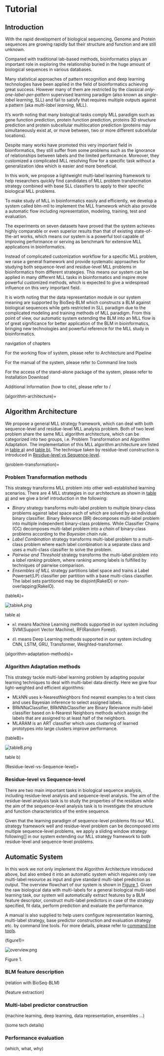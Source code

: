# Tutorial

## Introduction

With the rapid development of biological sequencing, Genome and Protein sequences are growing rapidly but their structure and function and are still unknown. 

Compared with traditional lab-based methods, bioinformatics plays an important role in exploring the relationship buried in the huge amount of biological sequences in various databases. 

Many statistical approaches of pattern recognition and deep learning technologies have been applied in the field of bioinformatics achieving great success. However many of them are restricted by the classical *only-one-label-per-pattern* supervised learning paradigm (also known as *single-label learning*, SLL) and fail to satisfy that requires multiple outputs against a pattern (aka *multi-label learning*, MLL).  

It’s worth noting that many biological tasks comply MLL paradigm such as gene function prediction, protein function prediction, proteins 3D structure prediction and protein subcellular multilocation prediction (proteins may simultaneously exist at, or move between, two or more different subcellular locations).

Despite many works have promoted this very important field in bioinformatics, they still suffer from some problems such as the ignorance of relationships between labels and the limited performance. Moreover, they customized a complicated MLL resolving flow for a specific task without a generalization idea which is easier and more beneficial.

In this work, we propose a lightweight multi-label learning framework to help researchers quickly find candidates of MLL problem transformation strategy combined with base SLL classifiers to apply to their specific biological MLL problems.



To make study of MLL in bioinformatics easily and efficiently, we develop a system called blm-mll to implement the MLL framework which also provide a automatic flow including representation, modeling, training, test and evaluation.



The experiments on seven datasets have proved that the system achieves highly comparable or even superior results than that  of existing state-of-the-art works, which means our system is a powerful tool capable of improving performance or serving as benchmark for extensive MLL applications in bioinformatics. 

Instead of complicated customization workflow for a specific MLL problem, we raise a general framework and provide systematic approaches for studying both sequence-level and residue-level MLL problems in bioinformatics from different strategies. This means our system can be applied in many different MLL tasks in bioinformatics and inspire more powerful customized methods, which is expected to give a widespread influence on this very important field.

It is worth noting that the data representation module in our system meaning are supported by BioSeq-BLM which constructs a BLM against biological sequences while gets restricted in SLL paradigm due to the complicated modeling and training methods of MLL paradigm. From this point of view, our automatic system extending the BLM into an MLL flow is of great significance for better application of the BLM in bioinformatics, bringing new technologies and powerful reference for the MLL study in bioinformatics.



navigation of chapters

For the working flow of system, please refer to Architecture and Pipeline

For the manual of the system, please refer to Command line tools

For the access of the stand-alone package of the system, please refer to Installation Download

Additional Information (how to cite), please refer to /



(algorithm-architecture)=

## Algorithm Architecture

We propose a general MLL strategy framework, which can deal with both sequence-level and residue-level MLL analysis problem. Both of two level problem share the same MLL algorithm architecture, which can be categorized into two groups, i.e. Problem Transformation and Algorithm Adaptation. The implementation of this MLL algorithm architecture are listed in [table a)](#tableA) and [table b)](#tableB). The technique taken by residue-level construction is introduced in [Residue-level vs Sequence-level](#Residue-level-vs-Sequence-level). 

(problem-transformation)=

### Problem Transformation methods

This strategy transforms MLL problem into other well-established learning scenarios. There are 4 MLL strategies in our architecture as shown in [table a)](#tableA) and we give a brief introduction in the following:

- *Binary* strategy transforms multi-label problem to multiple binary-class problems against label space each of which are solved by an individual binary classifier. Binary Relevance (BR) decomposes multi-label problem into multiple independent binary-class problems. While Classifier Chains (CC) decomposes multi-label problem into a *chain* of binary-class problems according to the *Bayesian chain rule*.
- *Label Combination* strategy transforms multi-label problem to a multi-class problem where each label combination is a separate class and uses a multi-class classifier to solve the problem.
- *Pairwise and Threshold* strategy transforms the multi-label problem into a *label ranking* problem, where ranking among labels is fulfilled by techniques of pairwise comparison.
- *Ensembles of MLL* strategy partitions label space and trains a Label Powerset(LP) classifier per partition with a base multi-class classifier. The label sets partitioned may be disjoint(RakelD) or non-overlapping(RakelO).

(tableA)=

![tableA.png](./imgs/tableA.png)

table a) 

- `ml` means Machine Learning methods supported in our system including SVM(Support Vector Machine), RF(Random Forest).

- `dl` means Deep Learning methods supported in our system including CNN, LSTM, GRU, Transformer, Weighted-transformer.



(algorithm-adaptation-methods)=

### Algorithm Adaptation methods

This strategy tackle multi-label learning problem by adapting popular learning techniques to deal with multi-label data directly. Here we give four light-weighted and efficient algorithms:

- MLkNN uses k-NearestNeighbors find nearest examples to a test class and uses Bayesian inference to select assigned labels.
- BRkNNaClassifier, BRkNNbClassifier are Binary Relevance multi-label classifier based on k-Nearest Neighbors methods which assign the labels that are assigned to at least half of the neighbors.
- MLARAM is an ART classifier which uses clustering of learned prototypes into large clusters improve performance.



(tableB)=

![tableB.png](./imgs/tableB.png)

table b)



(Residue-level-vs-Sequence-level)=

### Residue-level vs Sequence-level

There are two main important tasks in biological sequence analysis, including residue-level analysis and sequence-level analysis. The aim of the residue-level analysis task is to study the properties of the residues while the aim of the sequence-level analysis task is to investigate the structure and function characteristics of the entire sequence. 

Given that the learning paradigm of sequence-level problems fits our MLL strategy framework well and residue-level problem can be decomposed into multiple sequence-level problems, we apply a sliding window strategy following[] in our system extending our MLL strategy framework to both residue-level and sequence-level problems.



## Automatic System

In this work we not only implement the Algorithm Architecture introduced above, but also embed it into an automatic system which requires only raw multi-label resource as input and give standard multi-label prediction as output. The overview flowchart of our system is shown in [Figure 1](#figure1). Given the raw biological data with multi-labels for a general biological multi-label learning task, our system will automatically extract features by a BLM feature descriptor, construct multi-label predictors in case of the strategy specified, fit data, perform prediction and evaluate the performance.

A manual is also supplied to help users configure representation learning, multi-label strategy, base predictor construction and evaluation strategy etc. by command line tools. For more details, please refer to [command line tools](https://blm-mll.readthedocs.io/en/latest/CommandLineTools.html).

(figure1)=

![overview.png](./imgs/overview.png)

Figure 1.



### BLM feature description

(relation with BioSeq-BLM)

(feature extraction)



### Multi-label predictor construction

(machine learning, deep learning, data representation, ensembles …)

(some tech details)



### Performance evaluation

(which, what, why)
